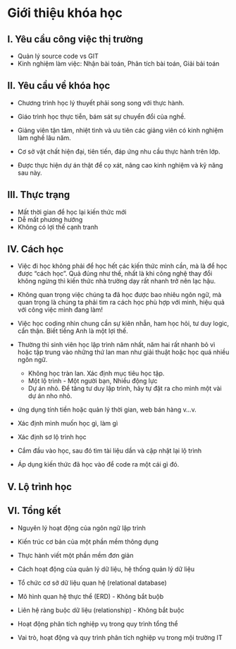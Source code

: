 # Giới thiệu khóa học


## I. Yêu cầu công việc thị trường

* Quản lý source code vs GIT
* Kinh nghiệm làm việc: Nhận bài toán, Phân tích bài toán, Giải bải toán

## II. Yêu cầu về khóa học

* Chương trình học lý thuyết phải song song với thực hành.

* Giáo trình học thực tiễn, bám sát sự chuyển đổi của nghề.
* Giảng viên tận tâm, nhiệt tình và ưu tiên các giảng viên có kinh nghiệm làm nghề lâu năm.
* Cơ sở vật chất hiện đại, tiên tiến, đáp ứng nhu cầu thực hành trên lớp.
* Được thực hiện dự án thật để cọ xát, nâng cao kinh nghiệm và kỹ năng sau này.

## III. Thực trạng

* Mất thời gian để học lại kiến thức mới
* Dễ mất phương hướng
* Không có lợi thế cạnh tranh

## IV. Cách học

* Việc đi học không phải để học hết các kiến thức mình cần, mà là để học được “cách học”.
Quả đúng như thế, nhất là khi công nghệ thay đổi không ngừng thì kiến thức nhà trường dạy rất nhanh trở nên lạc hậu.

* Không quan trọng việc chúng ta đã học được bao nhiêu ngôn ngữ, mà quan trọng là chúng ta phải tìm ra cách học phù hợp với mình,
    hiệu quả với công việc mình đang làm!
* Việc học coding nhìn chung cần sự kiên nhẫn, ham học hỏi, tư duy logic, cẩn thận. Biết tiếng Anh là một lợi thế.
* Thường thì sinh viên học lập trình năm nhất, năm hai rất nhanh bỏ vì hoặc tập trung vào những thứ lan man như giải thuật hoặc học quá nhiều ngôn ngữ.
  * Không học tràn lan. Xác định mục tiêu học tập.
  * Một lộ trình - Một người bạn, Nhiều động lực
  * Dự án nhỏ. Để tăng tư duy lập trình, hãy tự đặt ra cho mình một vài dự án nho nhỏ.
* ứng dụng tính tiền hoặc quản lý thời gian, web bán hàng v…v.
* Xác định mình muốn học gì, làm gì
* Xác định sơ lộ trình học
* Cắm đầu vào học, sau đó tìm tài liệu dần và cập nhật lại lộ trình
* Áp dụng kiến thức đã học vào để code ra một cái gì đó.

## V. Lộ trình học

## VI. Tổng kết

* Nguyên lý hoạt động của ngôn ngữ lập trình
* Kiến trúc cơ bản của một phần mềm thông dụng
* Thực hành viết một phần mềm đơn giản

* Cách hoạt động của quản lý dữ liệu, hệ thống quản lý dữ liệu
* Tổ chức cơ sở dữ liệu quan hệ (relational database)
* Mô hình quan hệ thực thể (ERD) - Không bắt buộb
* Liên hệ ràng buộc dữ liệu (relationship) - Không bắt buộc

* Hoạt động phân tích nghiệp vụ trong quy trình tổng thể
* Vai trò, hoạt động và quy trình phân tích nghiệp vụ trong mội trường IT
